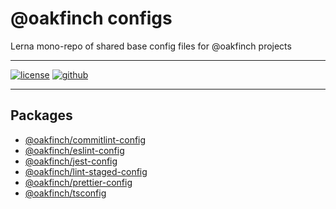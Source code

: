 # @oakfinch configs

Lerna mono-repo of shared base config files for @oakfinch projects

---

[![license](https://badgen.net/github/license/oakfinch/configs)](https://github.com/oakfinch/configs/blob/main/LICENSE)
[![github](https://badgen.net/badge/icon/github?icon=github&label=)](https://github.com/oakfinch/configs/)

---

## Packages

* [@oakfinch/commitlint-config](packages/commitlint)
* [@oakfinch/eslint-config](packages/eslint)
* [@oakfinch/jest-config](packages/jest)
* [@oakfinch/lint-staged-config](packages/lint-staged)
* [@oakfinch/prettier-config](packages/prettier)
* [@oakfinch/tsconfig](packages/tsconfig)
